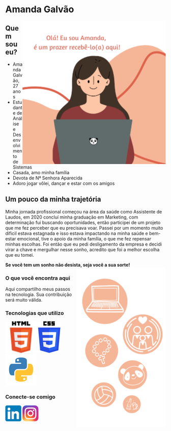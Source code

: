 # Amanda Galvão 
<img align="right" alt="Amanda Galvão dos Santos" height="450" src="https://github.com/amandagalvao361/imagens/blob/main/Imagens/ola-bem-vindo.png">

## Quem sou eu? 
<ul> 
  <li> Amanda Galvão, 27 anos </li>
  <li> Estudante de Análise e Desenvolvimento de Sistemas </li>
   <li> Casada, amo minha família </li> 
  <li> Devota de Nª Senhora Aparecida </li> 
   <li> Adoro jogar vôlei, dançar e estar com os amigos</li>
</ul>

## Um pouco da minha trajetória 
<p text-aling="justify"> Minha jornada profissional começou na área da saúde como Assistente de Laudos, em 2020 concluí minha graduação em Marketing, com determinação fui buscando oportunidades, então participei de um projeto que me fez perceber que eu precisava voar. Passei por um momento muito díficil estava estagnada e isso estava impactando na minha saúde e bem-estar emocional, tive o apoio da minha família, o que me fez repensar minhas escolhas.
Foi então que eu pedi desligamento da empresa e decidi virar a chave e mergulhar nesse sonho, acredito que foi a melhor escolha que eu tomei.</p>
<strong> Se você tem um sonho não desista, seja você a sua sorte! </strong>

<img align="right" alt="Amanda Galvão dos Santos" height="500" src="https://github.com/amandagalvao361/imagens/blob/main/Imagens/quem-sou-eu.png">
<br>

### O que você encontra aqui
<p> Aqui compartilho meus passos na tecnologia. Sua contribuição será muito válida.</p> 

### Tecnologias que utilizo
![HTML5](https://github.com/amandagalvao361/imagens/blob/main/Imagens/logo-html.png)
![CSS3](https://github.com/amandagalvao361/imagens/blob/main/Imagens/logo-css.png)
![Python](https://github.com/amandagalvao361/imagens/blob/main/Imagens/logo-python.png)

### Conecte-se comigo
[![LinkedIn](https://github.com/amandagalvao361/imagens/blob/main/Imagens/logo-linkedin.png)](www.linkedin.com/in/amanda-galvão-dos-santos-aa316a290)
[![Instagram](https://github.com/amandagalvao361/imagens/blob/main/Imagens/logo-instagram.png)](https://www.instagram.com/amandagallvao/)


